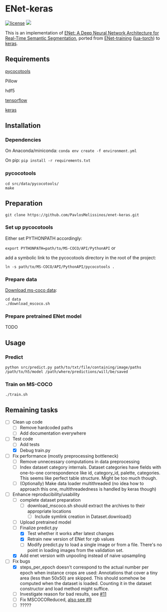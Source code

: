 # ENet-keras

[![license](https://img.shields.io/github/license/mashape/apistatus.svg?maxAge=2592000)](https://github.com/PavlosMelissinos/enet-keras/blob/master/LICENSE)
![](https://reposs.herokuapp.com/?path=PavlosMelissinos/enet-keras&style=flat&color=red)

This is an implementation of [ENet: A Deep Neural Network Architecture for Real-Time Semantic Segmentation](https://arxiv.org/abs/1606.02147), ported from [ENet-training](https://github.com/e-lab/ENet-training) ([lua-torch](https://github.com/torch/torch7)) to [keras](https://github.com/fchollet/keras).


## Requirements

[pycocotools](https://github.com/pdollar/coco)

Pillow

hdf5

[tensorflow](https://www.tensorflow.org/) 

[keras](https://keras.io)


## Installation


### Dependencies


On Anaconda/miniconda: ```conda env create -f environment.yml```


On pip: ```pip install -r requirements.txt```


### pycocotools

```
cd src/data/pycocotools/
make
```

## Preparation

```git clone https://github.com/PavlosMelissinos/enet-keras.git```

### Set up pycocotools
Either set PYTHONPATH accordingly:

```export PYTHONPATH=path/to/MS-COCO/API/PythonAPI``` or

add a symbolic link to the pycocotools directory in the root of the project:

```ln -s path/to/MS-COCO/API/PythonAPI/pycocotools .```

### Prepare data

[Download ms-coco data](http://mscoco.org/dataset/#download):

```
cd data
./download_mscoco.sh
```

### Prepare pretrained ENet model

TODO

## Usage

### Predict

```python src/predict.py path/to/txt/file/containing/image/paths /path/to/h5/model /path/where/predictions/will/be/saved```

### Train on MS-COCO

```./train.sh```



## Remaining tasks

- [ ] Clean up code
  - [ ] Remove hardcoded paths
  - [ ] Add documentation everywhere
- [ ] Test code
  - [ ] Add tests
  - [x] Debug train.py
- [ ] Fix performance (mostly preprocessing bottleneck)
  - [ ] Remove unnecessary computations in data preprocessing
  - [ ] Index dataset category internals. Dataset categories have fields with one-to-one correspondence like id, category_id, palette, categories. This seems like perfect table structure. Might be too much though.
  - [ ] (Optionally) Make data loader multithreaded (no idea how to approach this one, multithreadedness is handled by keras though)
- [ ] Enhance reproducibility/usability
  - [ ] complete dataset preparation
    - [ ] download_mscoco.sh should extract the archives to their appropriate locations
      - [ ] Include symlink creation in Dataset.download()
  - [ ] Upload pretrained model
  - [ ] Finalize predict.py
    - [x] Test whether it works after latest changes
    - [x] Retrain new version of ENet for rgb values
    - [ ] Modify predict.py to load a single image or from a file. There's no point in loading images from the validation set.
  - [x] Add enet version with unpooling instead of naive upsampling
- [ ] Fix bugs
  - [x] steps_per_epoch doesn't correspond to the actual number per epoch when instance crops are used: Annotations that cover a tiny area (less than 50x50) are skipped. This should somehow be computed when the dataset is loaded. Counting it in the dataset constructor and load method might suffice.
  - [ ] Investigate reason for bad results, see [#11](https://github.com/PavlosMelissinos/enet-keras/issues/11)
  - [ ] Fix MSCOCOReduced, [also see #9](https://github.com/PavlosMelissinos/enet-keras/issues/9)
  - [ ] ?????
